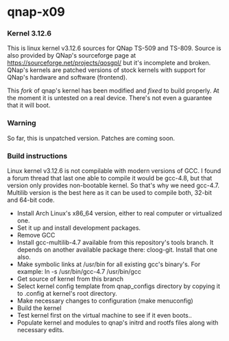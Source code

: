 # qnap-x09

### Kernel 3.12.6

This is linux kernel v3.12.6 sources for QNap TS-509 and TS-809.
Source is also provided by QNap's sourceforge page at https://sourceforge.net/projects/qosgpl/ but it's incomplete and broken.
QNap's kernels are patched versions of stock kernels with support for QNap's hardware and software (frontend).

This *fork* of qnap's kernel has been modified and *fixed* to build properly.
At the moment it is untested on a real device. There's not even a guarantee that it will boot.

### Warning
So far, this is unpatched version. Patches are coming soon.

### Build instructions

Linux kernel v3.12.6 is not compilable with modern versions of GCC. I found a forum thread that last one able to compile it would be gcc-4.8, but that version only provides non-bootable kernel. So that's why we need gcc-4.7. Multilib version is the best here as it can be used to compile both, 32-bit and 64-bit code.

 - Install Arch Linux's x86_64 version, either to real computer or virtualized one.
 - Set it up and install development packages.
 - Remove GCC
 - Install gcc-multilib-4.7 available from this repository's tools branch. It depends on another available package there: cloog-git. Install that one also.
 - Make symbolic links at /usr/bin for all existing gcc's binary's. For example: ln -s /usr/bin/gcc-4.7 /usr/bin/gcc
 - Get source of kernel from this branch
 - Select kernel config template from qnap_configs directory by copying it to .config at kernel's root directory.
 - Make necessary changes to configuration (make menuconfig)
 - Build the kernel
 - Test kernel first on the virtual machine to see if it even boots..
 - Populate kernel and modules to qnap's initrd and rootfs files along with necessary edits.
